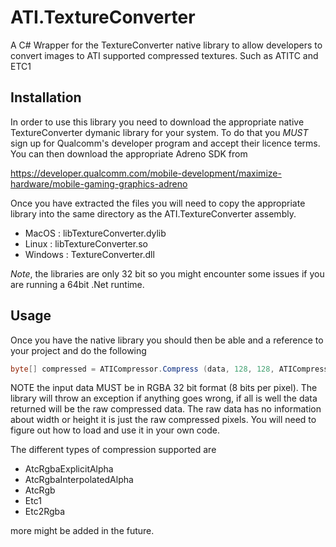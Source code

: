 # ATI.TextureConverter
A C# Wrapper for the TextureConverter native library to allow developers to convert images to ATI supported compressed textures.
Such as ATITC and ETC1

## Installation

In order to use this library you need to download the appropriate native TextureConverter dymanic library for your system. To do that you *MUST* sign up for Qualcomm's developer program and accept their licence terms. You can then download the appropriate Adreno SDK from 

https://developer.qualcomm.com/mobile-development/maximize-hardware/mobile-gaming-graphics-adreno

Once you have extracted the files you will need to copy the appropriate library into the same directory as the ATI.TextureConverter assembly.

* MacOS   : libTextureConverter.dylib
* Linux   : libTextureConverter.so
* Windows : TextureConverter.dll

*Note*, the libraries are only 32 bit so you might encounter some issues if you are running a 64bit .Net runtime.

## Usage

Once you have the native library you should then be able and a reference to your project and do the following

```csharp
byte[] compressed = ATICompressor.Compress (data, 128, 128, ATICompressor.CompressionFormat.AtcRgbaExplicitAlpha);
```

NOTE the input data MUST be in RGBA 32 bit format (8 bits per pixel). The library will throw an exception if anything goes wrong, if all is well the data returned will be the raw compressed data. The raw data has no information about width or height it is just the raw compressed pixels. You will need to figure out how to load and use it in your own code.

The different types of compression supported are 

* AtcRgbaExplicitAlpha
* AtcRgbaInterpolatedAlpha
* AtcRgb
* Etc1
* Etc2Rgba

more might be added in the future.
	
